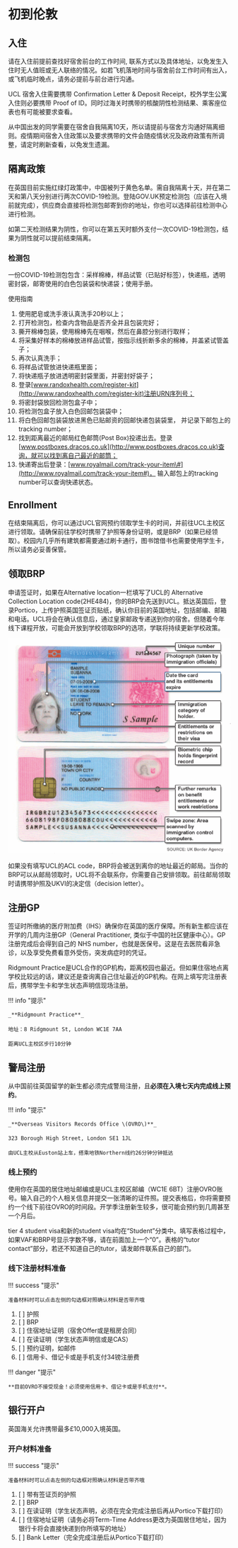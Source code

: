 # 初到伦敦

## 入住

请在入住前提前查找好宿舍前台的工作时间, 联系方式以及具体地址，以免发生入住时无人值班或无人联络的情况。如若飞机落地时间与宿舍前台工作时间有出入，或飞机临时晚点，请务必提前与前台进行沟通。

UCL 宿舍入住需要携带 Confirmation Letter & Deposit Receipt，校外学生公寓入住则必要携带 Proof of ID。同时过海关时携带的核酸阴性检测结果、乘客座位表也有可能被要求查看。

从中国出发的同学需要在宿舍自我隔离10天，所以请提前与宿舍方沟通好隔离细则。疫情期间宿舍入住政策以及要求携带的文件会随疫情状况及政府政策有所调整，请定时刷新查看，以免发生遗漏。

## 隔离政策

在英国目前实施红绿灯政策中，中国被列于黄色名单。需自我隔离十天，并在第二天和第八天分别进行两次COVID-19检测。登陆GOV.UK预定检测包（应该在入境前就完成），供应商会直接将检测包邮寄到你的地址，你也可以选择前往检测中心进行检测。

如第二天检测结果为阴性，你可以在第五天时额外支付一次COVID-19检测包，结果为阴性就可以提前结束隔离。

### 检测包

一份COVID-19检测包包含：采样棉棒，样品试管（已贴好标签），快递瓶，透明密封袋，邮寄使用的白色包装袋和快递袋；使用手册。

使用指南

1. 使用肥皂或洗手液认真洗手20秒以上；
2. 打开检测包，检查内含物品是否齐全并且包装完好；
3. 撕开棉棒包装，使用棉棒先在咽喉，然后在鼻腔分别进行取样；
4. 将采集好样本的棉棒放进样品试管，按指示线折断多余的棉棒，并盖紧试管盖子；
5. 再次认真洗手；
6. 将样品试管放进快递瓶里面；
7. 将快递瓶子放进透明密封袋里面，并密封好袋子；
8. 登录[www.randoxhealth.com/register-kit](http://www.randoxhealth.com/register-kit)注册URN序列号；
9. 将密封袋放回检测包盒子中；
10. 将检测包盒子放入白色回邮包装袋中；
11. 将白色回邮包装袋放进黑色已贴邮资的回邮快递包装袋里， 并记录下邮包上的tracking number；
12. 找到距离最近的邮局红色邮筒\(Post Box\)投递出去。登录[www.postboxes.dracos.co.uk](http://www.postboxes.dracos.co.uk)查询，就可以找到离自己最近的邮筒；
13. 快递寄出后登录：[www.royalmail.com/track-your-item\#](http://www.royalmail.com/track-your-item#)， 输入邮包上的tracking number可以查询快递状态。

## Enrollment

在结束隔离后，你可以通过UCL官网预约领取学生卡的时间，并前往UCL主校区进行领取。请确保前往学校时携带了护照等身份证明，或是BRP（如果已经领取）。校园内几乎所有建筑都需要通过刷卡通行，图书馆借书也需要使用学生卡，所以请务必妥善保管。

## 领取BRP

申请签证时，如果在Alternative location一栏填写了UCL的 Alternative Collection Location code\(2HE484\)，你的BRP会先送到UCL。抵达英国后，登录Portico，上传护照英国签证页贴纸，确认你目前的英国地址，包括邮编、邮箱和电话。UCL将会在确认信息后，通过皇家邮政专递送到你的宿舍。但随着今年线下课程开放，可能会开放到学校领取BRP的选项，学联将持续更新学校政策。

![BRP &#x6837;&#x56FE;](images/jie-ping-20210819-shang-wu-12.49.37.png)

如果没有填写UCL的ACL code，BRP将会被送到离你的地址最近的邮局。当你的BRP可以从邮局领取时，UCL将不会联系你，你需要自己安排领取。前往邮局领取时请携带护照及UKVI的决定信（decision letter）。

## 注册GP

签证时所缴纳的医疗附加费（IHS）确保你在英国的医疗保障。所有新生都应该在开学的几周内注册GP（General Practitioner, 类似于中国的社区健康中心）。GP 注册完成后会得到自己的 NHS number，也就是医保号。这是在去医院看非急诊，以及享受免费看意外受伤，突发病症时的凭证。

Ridgmount Practice是UCL合作的GP机构，距离校园也最近。但如果住宿地点离学校比较远的话，建议还是查询离自己住址最近的GP机构。在网上填写完注册表后，携带学生卡和学生状态声明信现场注册。

!!! info "提示" 

	_**Ridgmount Practice**_
	
	地址：8 Ridgmount St, London WC1E 7AA
	
	距离UCL主校区步行10分钟
	

## 警局注册

从中国前往英国留学的新生都必须完成警局注册，且**必须在入境七天内完成线上预约**。

!!! info "提示" 

	_**Overseas Visitors Records Office \(OVRO\)**_
	
	323 Borough High Street, London SE1 1JL
	
	由UCL主校从Euston站上车，搭乘地铁Northern线约26分钟分钟抵达
	

### 线上预约

使用你在英国的居住地址邮编或是UCL主校区邮编（WC1E 6BT）注册OVRO账号。输入自己的个人相关信息并提交一张清晰的证件照。提交表格后，你将需要预约一个线下前往OVRO的时间段。开学季注册新生较多，很可能会预约到几周甚至一个月后。

tier 4 student visa和新的student visa均在“Student”分类中。填写表格过程中，如果VAF和BRP号显示字数不够，请在前面加上一个“0”。表格的“tutor contact”部分，若还不知道自己的tutor，请发邮件联系自己的部门。

### 线下注册材料准备

!!! success "提示" 

	准备材料时可以点击左侧的勾选框对照确认材料是否带齐哦
	

1. [ ] 护照
2. [ ] BRP
3. [ ] 住宿地址证明（宿舍Offer或是租房合同）
4. [ ] 在读证明（学生状态声明信或是CAS）
5. [ ] 预约证明，如邮件
6. [ ] 信用卡、借记卡或是手机支付34镑注册费

!!! danger "提示" 

	**目前OVRO不接受现金！必须使用信用卡、借记卡或是手机支付**。
	

## 银行开户

英国海关允许携带最多£10,000入境英国。

### 开户材料准备

!!! success "提示" 

	准备材料时可以点击左侧的勾选框对照确认材料是否带齐哦
	

1. [ ] 带有签证页的护照
2. [ ] BRP
3. [ ] 在读证明（学生状态声明，必须在完全完成注册后再从Portico下载打印）
4. [ ] 住宿地址证明（请务必将Term-Time Address更改为英国居住地址，因为银行卡将会直接快递到你所填写的地址）
5. [ ] Bank Letter（完全完成注册后从Portico下载打印）

